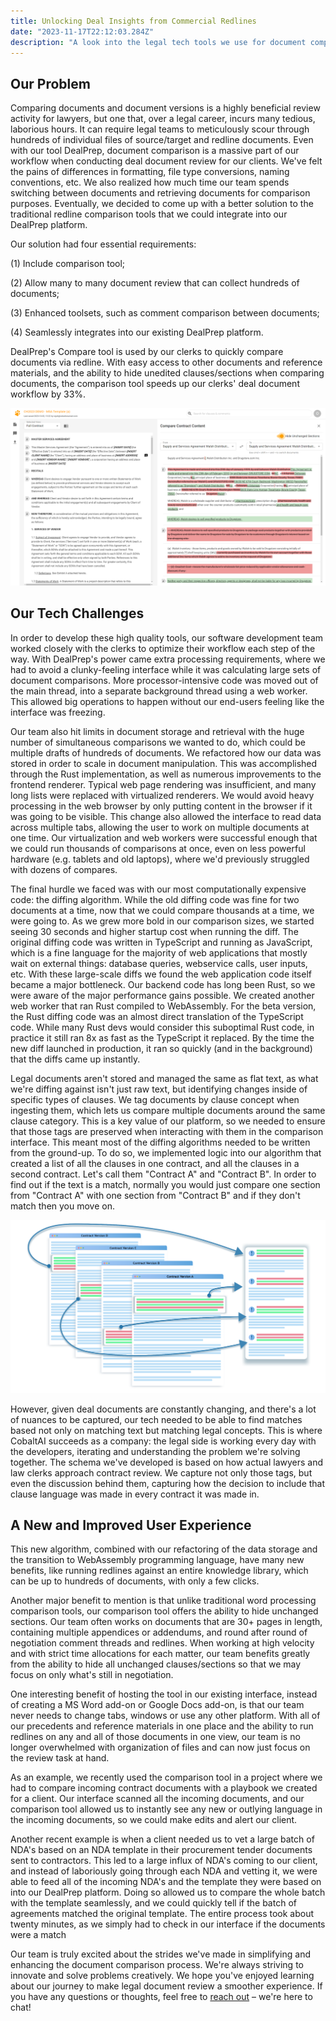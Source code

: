 ```yaml
---
title: Unlocking Deal Insights from Commercial Redlines
date: "2023-11-17T22:12:03.284Z"
description: "A look into the legal tech tools we use for document comparisons"
---
```


## Our Problem

Comparing documents and document versions is a highly beneficial review activity for lawyers, but one that, over a legal career, incurs many tedious, laborious hours. It can require legal teams to meticulously scour through hundreds of individual files of source/target and redline documents. Even with our tool DealPrep, document comparison is a massive part of our workflow when conducting deal document review for our clients. We've felt the pains of differences in formatting, file type conversions, naming conventions, etc. We also realized how much time our team spends switching between documents and retrieving documents for comparison purposes. Eventually, we decided to come up with a better solution to the traditional redline comparison tools that we could integrate into our DealPrep platform.

Our solution had four essential requirements:

(1) Include comparison tool;

(2) Allow many to many document review that can collect hundreds of documents;

(3) Enhanced toolsets, such as comment comparison between documents;

(4) Seamlessly integrates into our existing DealPrep platform.

DealPrep's Compare tool is used by our clerks to quickly compare documents via redline. With easy access to other documents and reference materials, and the ability to hide unedited clauses/sections when comparing documents, the comparison tool speeds up our clerks' deal document workflow by 33%.

![DPComparisonSC](./DPComparisonSC.png)

## Our Tech Challenges

In order to develop these high quality tools, our software development team worked closely with the clerks to optimize their workflow each step of the way. With DealPrep's power came extra processing requirements, where we had to avoid a clunky-feeling interface while it was calculating large sets of document comparisons. More processor-intensive code was moved out of the main thread, into a separate background thread using a web worker. This allowed big operations to happen without our end-users feeling like the interface was freezing.

Our team also hit limits in document storage and retrieval with the huge number of simultaneous comparisons we wanted to do, which could be multiple drafts of hundreds of documents. We refactored how our data was stored in order to scale in document manipulation. This was accomplished through the Rust implementation, as well as numerous improvements to the frontend renderer. Typical web page rendering was insufficient, and many long lists were replaced with virtualized renderers. We would avoid heavy processing in the web browser by only putting content in the browser if it was going to be visible. This change also allowed the interface to read data across multiple tabs, allowing the user to work on multiple documents at one time. Our virtualization and web workers were successful enough that we could run thousands of comparisons at once, even on less powerful hardware (e.g. tablets and old laptops), where we'd previously struggled with dozens of compares.

The final hurdle we faced was with our most computationally expensive code: the diffing algorithm. While the old diffing code was fine for two documents at a time, now that we could compare thousands at a time, we were going to. As we grew more bold in our comparison sizes, we started seeing 30 seconds and higher startup cost when running the diff. The original diffing code was written in TypeScript and running as JavaScript, which is a fine language for the majority of web applications that mostly wait on external things: database queries, webservice calls, user inputs, etc. With these large-scale diffs we found the web application code itself became a major bottleneck. Our backend code has long been Rust, so we were aware of the major performance gains possible. We created another web worker that ran Rust compiled to WebAssembly. For the beta version, the Rust diffing code was an almost direct translation of the TypeScript code. While many Rust devs would consider this suboptimal Rust code, in practice it still ran 8x as fast as the TypeScript it replaced. By the time the new diff launched in production, it ran so quickly (and in the background) that the diffs came up instantly.

Legal documents aren't stored and managed the same as flat text, as what we're diffing against isn't just raw text, but identifying changes inside of specific types of clauses. We tag documents by clause concept when ingesting them, which lets us compare multiple documents around the same clause category. This is a key value of our platform, so we needed to ensure that those tags are preserved when interacting with them in the comparison interface. This meant most of the diffing algorithms needed to be written from the ground-up. To do so, we implemented logic into our algorithm that created a list of all the clauses in one contract, and all the clauses in a second contract. Let's call them "Contract A" and "Contract B". In order to find out if the text is a match, normally you would just compare one section from "Contract A" with one section from "Contract B" and if they don't match then you move on.

![ArticleIllustrationV2](./ArticleIllustrationV2.png)


However, given deal documents are constantly changing, and there's a lot of nuances to be captured, our tech needed to be able to find matches based not only on matching text but matching legal concepts. This is where CobaltAI succeeds as a company: the legal side is working every day with the developers, iterating and understanding the problem we're solving together. The schema we've developed is based on how actual lawyers and law clerks approach contract review. We capture not only those tags, but even the discussion behind them, capturing how the decision to include that clause language was made in every contract it was made in.

## A New and Improved User Experience

This new algorithm, combined with our refactoring of the data storage and the transition to WebAssembly programming language, have many new benefits, like running redlines against an entire knowledge library, which can be up to hundreds of documents, with only a few clicks.

Another major benefit to mention is that unlike traditional word processing comparison tools, our comparison tool offers the ability to hide unchanged sections. Our team often works on documents that are 30+ pages in length, containing multiple appendices or addendums, and round after round of negotiation comment threads and redlines. When working at high velocity and with strict time allocations for each matter, our team benefits greatly from the ability to hide all unchanged clauses/sections so that we may focus on only what's still in negotiation.

One interesting benefit of hosting the tool in our existing interface, instead of creating a MS Word add-on or Google Docs add-on, is that our team never needs to change tabs, windows or use any other platform. With all of our precedents and reference materials in one place and the ability to run redlines on any and all of those documents in one view, our team is no longer overwhelmed with organization of files and can now just focus on the review task at hand.

As an example, we recently used the comparison tool in a project where we had to compare incoming contract documents with a playbook we created for a client. Our interface scanned all the incoming documents, and our comparison tool allowed us to instantly see any new or outlying language in the incoming documents, so we could make edits and alert our client.

Another recent example is when a client needed us to vet a large batch of NDA's based on an NDA template in their procurement tender documents sent to contractors. This led to a large influx of NDA's coming to our client, and instead of laboriously going through each NDA and vetting it, we were able to feed all of the incoming NDA's and the template they were based on into our DealPrep platform. Doing so allowed us to compare the whole batch with the template seamlessly, and we could quickly tell if the batch of agreements matched the original template. The entire process took about twenty minutes, as we simply had to check in our interface if the documents were a match

Our team is truly excited about the strides we've made in simplifying and enhancing the document comparison process. We're always striving to innovate and solve problems creatively. We hope you've enjoyed learning about our journey to make legal document review a smoother experience. If you have any questions or thoughts, feel free to [reach out](https://dealprep.co/#contactAnchor) – we're here to chat!
